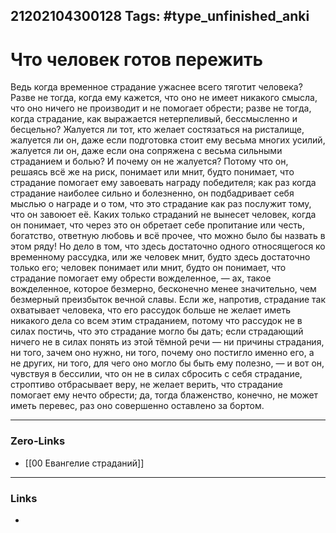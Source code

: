 21202104300128
Tags: #type_unfinished_anki
---
# Что человек готов пережить

Ведь когда временное страдание ужаснее всего тяготит человека? Разве не тогда, когда ему кажется, что оно не имеет никакого смысла, что оно ничего не производит и не помогает обрести; разве не тогда, когда страдание, как выражается нетерпеливый, бессмысленно и бесцельно? Жалуется ли тот, кто желает состязаться на ристалище, жалуется ли он, даже если подготовка стоит ему весьма многих усилий, жалуется ли он, даже если она сопряжена с весьма сильными страданием и болью? И почему он не жалуется? Потому что он, решаясь всё же на риск, понимает или мнит, будто понимает, что страдание помогает ему завоевать награду победителя; как раз когда страдание наиболее сильно и болезненно, он подбадривает себя мыслью о награде и о том, что это страдание как раз послужит тому, что он завоюет её. Каких только страданий не вынесет человек, когда он понимает, что через это он обретает себе пропитание или честь, богатство, ответную любовь и всё прочее, что можно было бы назвать в этом ряду! Но дело в том, что здесь достаточно одного относящегося ко временному рассудка, или же человек мнит, будто здесь достаточно только его; человек понимает или мнит, будто он понимает, что страдание помогает ему обрести вожделенное, — ах, такое вожделенное, которое безмерно, бесконечно менее значительно, чем безмерный преизбыток вечной славы. Если же, напротив, страдание так охватывает человека, что его рассудок больше не желает иметь никакого дела со всем этим страданием, потому что рассудок не в силах постичь, что это страдание могло бы дать; если страдающий ничего не в силах понять из этой тёмной речи — ни причины страдания, ни того, зачем оно нужно, ни того, почему оно постигло именно его, а не других, ни того, для чего оно могло бы быть ему полезно, — и вот он, чувствуя в бессилии, что он не в силах сбросить с себя страдание, строптиво отбрасывает веру, не желает верить, что страдание помогает ему нечто обрести; да, тогда блаженство, конечно, не может иметь перевес, раз оно совершенно оставлено за бортом.

---
### Zero-Links
- [[00 Евангелие страданий]]
---
### Links
-